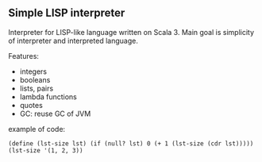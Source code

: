 ## Simple LISP interpreter

Interpreter for LISP-like language written on Scala 3. Main goal is simplicity of interpreter and interpreted language.

Features:

* integers
* booleans
* lists, pairs
* lambda functions
* quotes
* GC: reuse GC of JVM

example of code:
```
(define (lst-size lst) (if (null? lst) 0 (+ 1 (lst-size (cdr lst)))))
(lst-size '(1, 2, 3))
```